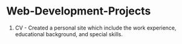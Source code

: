# Web-Development-Projects


1. CV - Created a personal site which include the work experience, educational background, and special skills. 
